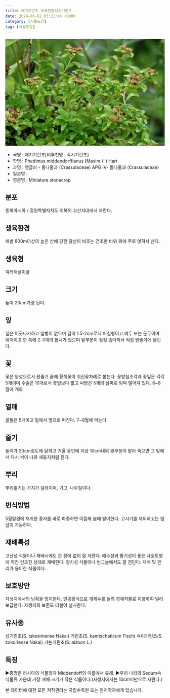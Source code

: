 ```yaml
---
title: 애기기린초_비추천명각시기린초
date: 2024-06-02 03:21:45 +0800
category: [식물도감]
tag: [식물도감]
---
```




![애기기린초[비추천명 : 각시기린초]](/assets/img/fileUpload/plants/basic/Crassulaceae/Sedum/18483/18483_1_th2.jpg)
- 국명 : 애기기린초[비추천명 : 각시기린초]
- 학명 : Phedimus middendorffianus (Maxim.) 't Hart
- 과명 : 앵글러 - 돌나물과 (Crassulaceae) APG Ⅳ- 돌나물과 (Crassulaceae)
- 일본명 : 
- 영문명 : Miniature stonecrop


## 분포
동북아시아 / 강원특별자치도 이북의 고산지대에서 자란다.
## 생육환경
해발 800m이상의 높은 산에 강한 광선이 비추는 건조한 바위 위에 주로 얹혀서 산다.
## 생육형
여러해살이풀
## 크기
높이 20cm가량 된다.
## 잎
잎은 어긋나기하고 엽병이 없으며 길이 1.5-2cm로서 피침형이고 예두 또는 둔두이며 예저이고 한 쪽에 2-3개의 톱니가 있으며 밑부분이 점점 좁아져서 직접 원줄기에 달린다.
## 꽃
꽃은 양성으로서 원줄기 끝에 황색꽃이 취산꽃차례로 붙는다. 꽃받침조각과 꽃잎은 각각 5개이며 수술은 10개로서 꽃잎보다 짧고 씨방은 5개의 심피로 되며 떨어져 있다. 6~8월에 개화
## 열매
골돌은 5개이고 밑에서 옆으로 퍼진다. 7~9월에 익는다.
## 줄기
높이가 20cm정도에 달하고 겨울 동안에 지상 10cm내외 윗부분이 말라 죽으면 그 밑에서 다시 싹이 나와 새둥지처럼 된다.
## 뿌리
뿌리줄기는 가지가 갈라지며, 기고, 나무질이다. 
## 번식방법
5월말경에 채취한 종자를 바로 파종하면 이듬해 봄에 발아한다. 고사기를 제외하고는 엽삽이 가능하다.
## 재배특성
고산성 식물이나 재배시에도 큰 장애 없이 잘 자란다. 배수성과 통기성이 좋은 사질토양에 약간 건조한 상태로 재배한다. 양지성 식물이나 반그늘에서도 잘 견딘다. 재배 및 관리가 용이한 식물이다.
## 보호방안
자생지에서의 남획을 방지한다. 인공증식으로 개체수를 늘려 경제작물로 이용하여 널리 보급한다. 자생지외 보존도 더불어 실시한다.
## 유사종
섬기린초(S. tskesimense Nakai)
기린초(S. kamtschaticum Fisch)
속리기린초(S. zokuriense Nakai)
가는기린초(S. aizoon L.)
## 특징
▶종명은 러시아의 식물학자 Middendoff의 이름에서 유래.
▶우리 나라의 Sedum속 식물류 가운데 가장 개체 크기가 작은 식물이다.(자생지에서는 10cm미만으로 자란다.)






본 데이터에 대한 모든 저작권리는 국립수목원 또는 원저작자에게 있습니다.
